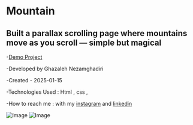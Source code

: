 # Mountain 

## Built a parallax scrolling page where mountains move as you scroll — simple but magical

-[Demo Project](https://ghazalehnezamghadiri.github.io/mountain/index4.html)

-Developed by Ghazaleh Nezamghadiri

-Created - 2025-01-15

-Technologies Used : Html , css , 

-How to reach me : with my [instagram](https://www.instagram.com/ghazale.ghadiri/?hl=en) and  [linkedin](https://www.linkedin.com/in/ghazaleh-nezamghadiri-06b626302/)


![Image](https://github.com/user-attachments/assets/1fe19fbe-e71c-49e1-9cf3-14e74c532630)
![Image](https://github.com/user-attachments/assets/ab1b7fdd-7f40-414b-a1af-8c14689a75db)

